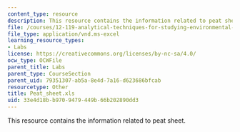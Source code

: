 ```yaml
---
content_type: resource
description: This resource contains the information related to peat sheet.
file: /courses/12-119-analytical-techniques-for-studying-environmental-and-geologic-samples-spring-2011/33e4d18bb9709479449b66b202890dd3_Peat_sheet.xls
file_type: application/vnd.ms-excel
learning_resource_types:
- Labs
license: https://creativecommons.org/licenses/by-nc-sa/4.0/
ocw_type: OCWFile
parent_title: Labs
parent_type: CourseSection
parent_uid: 79351307-ab5a-8e4d-7a16-d623686bfcab
resourcetype: Other
title: Peat_sheet.xls
uid: 33e4d18b-b970-9479-449b-66b202890dd3
---
```

This resource contains the information related to peat sheet.